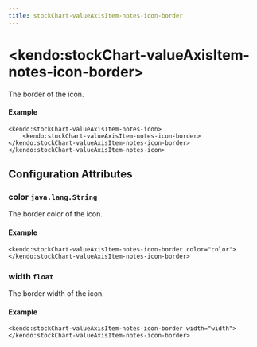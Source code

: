 ```yaml
---
title: stockChart-valueAxisItem-notes-icon-border
---
```


# \<kendo:stockChart-valueAxisItem-notes-icon-border\>

The border of the icon.

#### Example
    <kendo:stockChart-valueAxisItem-notes-icon>
        <kendo:stockChart-valueAxisItem-notes-icon-border></kendo:stockChart-valueAxisItem-notes-icon-border>
    </kendo:stockChart-valueAxisItem-notes-icon>

## Configuration Attributes

### color `java.lang.String`

The border color of the icon.

#### Example
    <kendo:stockChart-valueAxisItem-notes-icon-border color="color">
    </kendo:stockChart-valueAxisItem-notes-icon-border>

### width `float`

The border width of the icon.

#### Example
    <kendo:stockChart-valueAxisItem-notes-icon-border width="width">
    </kendo:stockChart-valueAxisItem-notes-icon-border>

